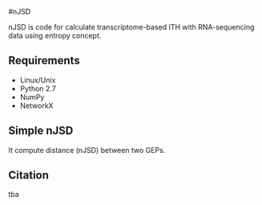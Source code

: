 #nJSD

nJSD is code for calculate transcriptome-based ITH with RNA-sequencing data using entropy concept.


Requirements
---------------------
* Linux/Unix
* Python 2.7
* NumPy 
* NetworkX


Simple nJSD
----------------------
It compute distance (nJSD) between two GEPs.




Citation
----------------------
tba

